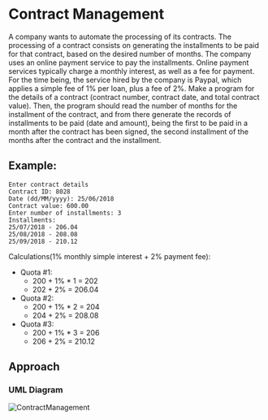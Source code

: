 # Contract Management

A company wants to automate the processing of its contracts. The processing of a contract consists on generating the installments to be paid for that contract, based on the desired number of months.
The company uses an online payment service to pay the installments. Online payment services typically charge a monthly interest, as well as a fee for payment. For the time being, the service hired by the company is Paypal, which applies a simple fee of 1% per loan, plus a fee of 2%.
Make a program for the details of a contract (contract number, contract date, and total contract value). Then, the program should read the number of months for the installment of the contract, and from there generate the records of installments to be paid (date and amount), being the first to be paid in a month after the contract has been signed, the second installment of the months after the contract and the installment.

## Example:

```
Enter contract details 
Contract ID: 8028 
Date (dd/MM/yyyy): 25/06/2018 
Contract value: 600.00 
Enter number of installments: 3 
Installments: 
25/07/2018 - 206.04 
25/08/2018 - 208.08 
25/09/2018 - 210.12
```

Calculations(1% monthly simple interest + 2% payment fee): 

* Quota #1: 
  * 200 + 1% * 1 = 202 
  * 202 + 2% = 206.04 
* Quota #2: 
  * 200 + 1% * 2 = 204 
  * 204 + 2% = 208.08
* Quota #3: 
  * 200 + 1% * 3 = 206 
  * 206 + 2% = 210.12

## Approach
### UML Diagram 

![ContractManagement](https://user-images.githubusercontent.com/55409351/77452434-d8c9c500-6ded-11ea-9366-62f248ac06c4.png)
